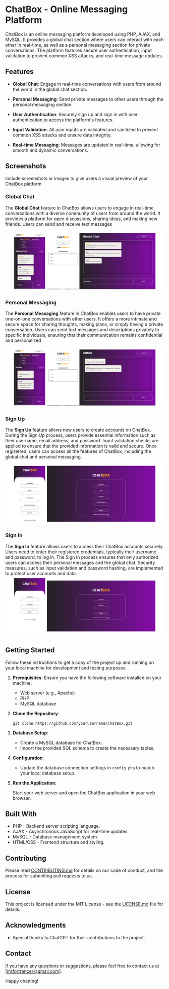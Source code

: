 # ChatBox - Online Messaging Platform

ChatBox is an online messaging platform developed using PHP, AJAX, and MySQL. It provides a global chat section where users can interact with each other in real-time, as well as a personal messaging section for private conversations. The platform features secure user authentication, input validation to prevent common XSS attacks, and real-time message updates.

## Features

- **Global Chat**: Engage in real-time conversations with users from around the world in the global chat section.

- **Personal Messaging**: Send private messages to other users through the personal messaging section.

- **User Authentication**: Securely sign up and sign in with user authentication to access the platform's features.

- **Input Validation**: All user inputs are validated and sanitized to prevent common XSS attacks and ensure data integrity.

- **Real-time Messaging**: Messages are updated in real-time, allowing for smooth and dynamic conversations.


## Screenshots

Include screenshots or images to give users a visual preview of your ChatBox platform

### Global Chat
The **Global Chat** feature in ChatBox allows users to engage in real-time conversations with a diverse community of users from around the world. It provides a platform for open discussions, sharing ideas, and making new friends. Users can send and receive text messages

![Global Chat](images/global-chat.png)

### Personal Messaging
The **Personal Messaging** feature in ChatBox enables users to have private one-on-one conversations with other users. It offers a more intimate and secure space for sharing thoughts, making plans, or simply having a private conversation. Users can send text messages and descriptions privately to specific individuals, ensuring that their communication remains confidential and personalized

![Personal Messaging](images/personal-chat.png)

### Sign Up
The **Sign Up** feature allows new users to create accounts on ChatBox. During the Sign Up process, users provide essential information such as their username, email address, and password. Input validation checks are applied to ensure that the provided information is valid and secure. Once registered, users can access all the features of ChatBox, including the global chat and personal messaging.

![Sign Up](images/signup.png)

### Sign In
The **Sign In** feature allows users to access their ChatBox accounts securely. Users need to enter their registered credentials, typically their username and password, to log in. The Sign In process ensures that only authorized users can access their personal messages and the global chat. Security measures, such as input validation and password hashing, are implemented to protect user accounts and data.
![Sign In](images/signin.png)

## Getting Started

Follow these instructions to get a copy of the project up and running on your local machine for development and testing purposes.

1. **Prerequisites**: Ensure you have the following software installed on your machine:

   - Web server (e.g., Apache)
   - PHP
   - MySQL database

2. **Clone the Repository**:

   ```shell
   git clone https://github.com/yourusername/ChatBox.git
   ```

3. **Database Setup**:

   - Create a MySQL database for ChatBox.
   - Import the provided SQL schema to create the necessary tables.

4. **Configuration**:

   - Update the database connection settings in `config.php` to match your local database setup.

5. **Run the Application**:

   Start your web server and open the ChatBox application in your web browser.

## Built With

- PHP - Backend server scripting language.
- AJAX - Asynchronous JavaScript for real-time updates.
- MySQL - Database management system.
- HTML/CSS - Frontend structure and styling.

## Contributing

Please read [CONTRIBUTING.md](CONTRIBUTING.md) for details on our code of conduct, and the process for submitting pull requests to us.

## License

This project is licensed under the MIT License - see the [LICENSE.md](LICENSE.md) file for details.

## Acknowledgments

- Special thanks to ChatGPT for their contributions to the project.

## Contact

If you have any questions or suggestions, please feel free to contact us at [mrfortrancer@gmail.com].

Happy chatting!
